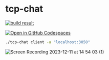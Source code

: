 # tcp-chat
[![build result](https://build.opensuse.org/projects/home:ptashima/packages/tcp-chat/badge.svg?type=default)](https://build.opensuse.org/package/show/home:ptashima/tcp-chat)

[![Open in GitHub Codespaces](https://github.com/codespaces/badge.svg)](https://codespaces.new/Tashima42/tcp-chat)

```bash
./tcp-chat client -a "localhost:3050"
```
![Screen Recording 2023-12-11 at 14 54 03 (1)](https://github.com/Tashima42/tcp-chat/assets/23709916/91f356fa-05cc-4d37-be76-3d380501d8f9)

